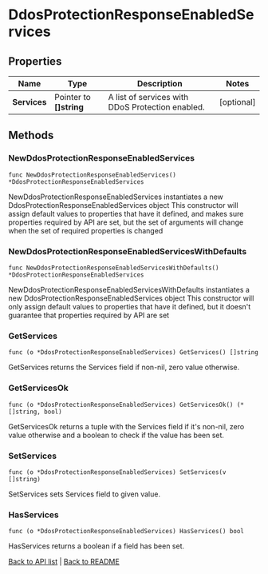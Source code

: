 # DdosProtectionResponseEnabledServices

## Properties

Name | Type | Description | Notes
------------ | ------------- | ------------- | -------------
**Services** | Pointer to **[]string** | A list of services with DDoS Protection enabled. | [optional] 

## Methods

### NewDdosProtectionResponseEnabledServices

`func NewDdosProtectionResponseEnabledServices() *DdosProtectionResponseEnabledServices`

NewDdosProtectionResponseEnabledServices instantiates a new DdosProtectionResponseEnabledServices object
This constructor will assign default values to properties that have it defined,
and makes sure properties required by API are set, but the set of arguments
will change when the set of required properties is changed

### NewDdosProtectionResponseEnabledServicesWithDefaults

`func NewDdosProtectionResponseEnabledServicesWithDefaults() *DdosProtectionResponseEnabledServices`

NewDdosProtectionResponseEnabledServicesWithDefaults instantiates a new DdosProtectionResponseEnabledServices object
This constructor will only assign default values to properties that have it defined,
but it doesn't guarantee that properties required by API are set

### GetServices

`func (o *DdosProtectionResponseEnabledServices) GetServices() []string`

GetServices returns the Services field if non-nil, zero value otherwise.

### GetServicesOk

`func (o *DdosProtectionResponseEnabledServices) GetServicesOk() (*[]string, bool)`

GetServicesOk returns a tuple with the Services field if it's non-nil, zero value otherwise
and a boolean to check if the value has been set.

### SetServices

`func (o *DdosProtectionResponseEnabledServices) SetServices(v []string)`

SetServices sets Services field to given value.

### HasServices

`func (o *DdosProtectionResponseEnabledServices) HasServices() bool`

HasServices returns a boolean if a field has been set.


[Back to API list](../README.md#documentation-for-api-endpoints) | [Back to README](../README.md)
